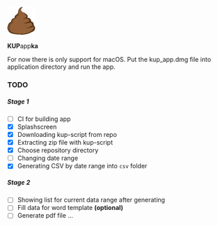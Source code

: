 ![alt text](macos/Runner/Assets.xcassets/AppIcon.appiconset/poop-64.png "Logo Title Text 1")

**KUP**app**ka**

For now there is only support for macOS. Put the kup_app.dmg file into application directory and run the app.

### TODO

##### Stage 1

- [ ] CI for building app
- [x] Splashscreen
- [x] Downloading kup-script from repo
- [x] Extracting zip file with kup-script
- [x] Choose repository directory
- [ ] Changing date range
- [x] Generating CSV by date range into `csv` folder

##### Stage 2

- [ ] Showing list for current data range after generating
- [ ] Fill data for word template **(optional)**
- [ ] Generate pdf file
      ...
